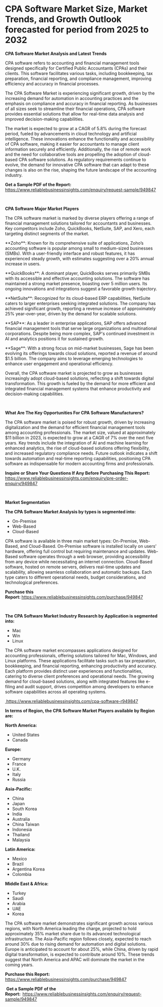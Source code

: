 <p><h1>CPA Software Market Size, Market Trends, and Growth Outlook forecasted for period from 2025 to 2032</h1></p><p><strong>CPA Software Market Analysis and Latest Trends</strong></p>
<p><p>CPA software refers to accounting and financial management tools designed specifically for Certified Public Accountants (CPAs) and their clients. This software facilitates various tasks, including bookkeeping, tax preparation, financial reporting, and compliance management, improving efficiency and accuracy in financial processes.</p><p>The CPA Software Market is experiencing significant growth, driven by the increasing demand for automation in accounting practices and the emphasis on compliance and accuracy in financial reporting. As businesses of all sizes seek to streamline their financial operations, CPA software provides essential solutions that allow for real-time data analysis and improved decision-making capabilities.</p><p>The market is expected to grow at a CAGR of 5.8% during the forecast period, fueled by advancements in cloud technology and artificial intelligence. These innovations enhance the functionality and accessibility of CPA software, making it easier for accountants to manage client information securely and efficiently. Additionally, the rise of remote work and the need for collaborative tools are propelling the adoption of cloud-based CPA software solutions. As regulatory requirements continue to evolve, the demand for innovative CPA software that can adapt to these changes is also on the rise, shaping the future landscape of the accounting industry.</p></p>
<p><strong>Get a Sample PDF of the Report:&nbsp;</strong> <a href="https://www.reliablebusinessinsights.com/enquiry/request-sample/949847?utm_campaign=950&utm_medium=2&utm_source=Github&utm_content=ia&utm_term=16042025&utm_id=cpa-software">https://www.reliablebusinessinsights.com/enquiry/request-sample/949847</a></p>
<p>&nbsp;</p>
<p><strong>CPA Software Major Market Players</strong></p>
<p><p>The CPA software market is marked by diverse players offering a range of financial management solutions tailored for accountants and businesses. Key competitors include Zoho, QuickBooks, NetSuite, SAP, and Xero, each targeting distinct segments of the market.</p><p>**Zoho**: Known for its comprehensive suite of applications, Zoho’s accounting software is popular among small to medium-sized businesses (SMBs). With a user-friendly interface and robust features, it has experienced steady growth, with estimates suggesting over a 20% annual increase in users.</p><p>**QuickBooks**: A dominant player, QuickBooks serves primarily SMBs with its accessible and effective accounting solutions. The software has maintained a strong market presence, boasting over 5 million users. Its ongoing innovations and integrations suggest a favorable growth trajectory.</p><p>**NetSuite**: Recognized for its cloud-based ERP capabilities, NetSuite caters to larger enterprises seeking integrated solutions. The company has achieved significant growth, reporting a revenue increase of approximately 25% year-over-year, driven by the demand for scalable solutions.</p><p>**SAP**: As a leader in enterprise applications, SAP offers advanced financial management tools that serve large organizations and multinational corporations. Despite being more complex, SAP's continued investment in AI and analytics positions it for sustained growth.</p><p>**Sage**: With a strong focus on mid-market businesses, Sage has been evolving its offerings towards cloud solutions, reported a revenue of around $1.5 billion. The company aims to leverage emerging technologies to enhance user engagement and operational efficiency.</p><p>Overall, the CPA software market is projected to grow as businesses increasingly adopt cloud-based solutions, reflecting a shift towards digital transformation. This growth is fueled by the demand for more efficient and integrated financial management systems that enhance productivity and decision-making capabilities.</p></p>
<p>&nbsp;</p>
<p><strong>What Are The Key Opportunities For CPA Software Manufacturers?</strong></p>
<p><p>The CPA software market is poised for robust growth, driven by increasing digitalization and the demand for efficient financial management tools among accounting professionals. The market size, valued at approximately $11 billion in 2023, is expected to grow at a CAGR of 7% over the next five years. Key trends include the integration of AI and machine learning for enhanced analytics, the rise of cloud-based solutions offering flexibility, and increased regulatory compliance needs. Future outlook indicates a shift towards automation and real-time reporting capabilities, positioning CPA software as indispensable for modern accounting firms and professionals.</p></p>
<p><strong>Inquire or Share Your Questions If Any Before Purchasing This Report:</strong> <a href="https://www.reliablebusinessinsights.com/enquiry/pre-order-enquiry/949847?utm_campaign=950&utm_medium=2&utm_source=Github&utm_content=ia&utm_term=16042025&utm_id=cpa-software">https://www.reliablebusinessinsights.com/enquiry/pre-order-enquiry/949847</a></p>
<p>&nbsp;</p>
<p><strong>Market Segmentation</strong></p>
<p><strong>The CPA Software Market Analysis by types is segmented into:</strong></p>
<p><ul><li>On-Premise</li><li>Web-Based</li><li>Cloud-Based</li></ul></p>
<p><p>CPA software is available in three main market types: On-Premise, Web-Based, and Cloud-Based. On-Premise software is installed locally on users’ hardware, offering full control but requiring maintenance and updates. Web-Based software operates through a web browser, providing accessibility from any device while necessitating an internet connection. Cloud-Based software, hosted on remote servers, delivers real-time updates and scalability, allowing seamless collaboration and automatic backups. Each type caters to different operational needs, budget considerations, and technological preferences.</p></p>
<p><strong>Purchase this Report:&nbsp;</strong><a href="https://www.reliablebusinessinsights.com/purchase/949847?utm_campaign=950&utm_medium=2&utm_source=Github&utm_content=ia&utm_term=16042025&utm_id=cpa-software">https://www.reliablebusinessinsights.com/purchase/949847</a></p>
<p>&nbsp;</p>
<p><strong>The CPA Software Market Industry Research by Application is segmented into:</strong></p>
<p><ul><li>Mac</li><li>Win</li><li>Linux</li></ul></p>
<p><p>The CPA software market encompasses applications designed for accounting professionals, offering solutions tailored for Mac, Windows, and Linux platforms. These applications facilitate tasks such as tax preparation, bookkeeping, and financial reporting, enhancing productivity and accuracy. Each platform provides distinct user experiences and functionalities, catering to diverse client preferences and operational needs. The growing demand for cloud-based solutions, along with integrated features like e-filing and audit support, drives competition among developers to enhance software capabilities across all operating systems.</p></p>
<p><a href="https://www.reliablebusinessinsights.com/cpa-software-r949847?utm_campaign=950&utm_medium=2&utm_source=Github&utm_content=ia&utm_term=16042025&utm_id=cpa-software">&nbsp;https://www.reliablebusinessinsights.com/cpa-software-r949847</a></p>
<p><strong>In terms of Region, the CPA Software Market Players available by Region are:</strong></p>
<p>
    <p> <strong> North America: </strong>
        <ul>
            <li>United States</li>
            <li>Canada</li>
        </ul>
        </p> 
    <p> <strong> Europe: </strong>
        <ul>
            <li>Germany</li>
            <li>France</li>
            <li>U.K.</li>
            <li>Italy</li>
            <li>Russia</li>
        </ul>
        </p> 
    <p> <strong> Asia-Pacific: </strong>
        <ul>
            <li>China</li>
            <li>Japan</li>
            <li>South Korea</li>
            <li>India</li>
            <li>Australia</li>
            <li>China Taiwan</li>
            <li>Indonesia</li>
            <li>Thailand</li>
            <li>Malaysia</li>
        </ul>
        </p> 
    <p> <strong> Latin America: </strong>
        <ul>
            <li>Mexico</li>
            <li>Brazil</li>
            <li>Argentina Korea</li>
            <li>Colombia</li>
        </ul>
        </p> 
    <p> <strong> Middle East & Africa: </strong>
        <ul>
            <li>Turkey</li>
            <li>Saudi</li>
            <li>Arabia</li>
            <li>UAE</li>
            <li>Korea</li>
        </ul>
    </p>
    </p>
<p><p>The CPA software market demonstrates significant growth across various regions, with North America leading the charge, projected to hold approximately 35% market share due to its advanced technological infrastructure. The Asia-Pacific region follows closely, expected to reach around 30% due to rising demand for automation and digital solutions. Europe is anticipated to account for about 25%, while China, driven by rapid digital transformation, is expected to contribute around 10%. These trends suggest that North America and APAC will dominate the market in the coming years.</p></p>
<p><strong>Purchase this Report: </strong><a href="https://www.reliablebusinessinsights.com/purchase/949847?utm_campaign=950&utm_medium=2&utm_source=Github&utm_content=ia&utm_term=16042025&utm_id=cpa-software">https://www.reliablebusinessinsights.com/purchase/949847</a></p>
<p>&nbsp;<strong>Get a Sample PDF of the Report:&nbsp;&nbsp;</strong><a href="https://www.reliablebusinessinsights.com/enquiry/request-sample/949847?utm_campaign=950&utm_medium=2&utm_source=Github&utm_content=ia&utm_term=16042025&utm_id=cpa-software">https://www.reliablebusinessinsights.com/enquiry/request-sample/949847</a></p>
<p><strong></strong></p>
<p><p></p><p></p><p></p></p>